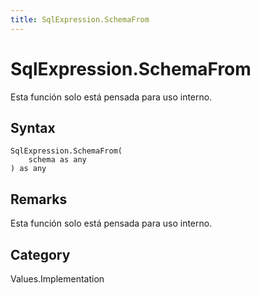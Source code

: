 ```yaml
---
title: SqlExpression.SchemaFrom
---
```


# SqlExpression.SchemaFrom


Esta función solo está pensada para uso interno.


## Syntax

```powerquery
SqlExpression.SchemaFrom(
    schema as any
) as any
```


## Remarks

Esta función solo está pensada para uso interno.



## Category
Values.Implementation
